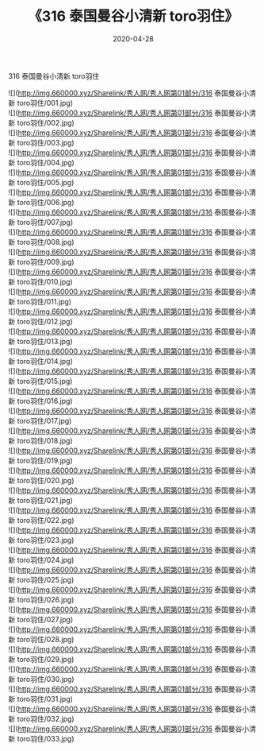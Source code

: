 ﻿---
layout: post
title:  《316 泰国曼谷小清新 toro羽住》
date:   2020-04-28
img: http://img.660000.xyz/Sharelink/秀人网/秀人网第01部分/316 泰国曼谷小清新 toro羽住/000.jpg
categories: [美女, 清纯, 唯美]
---

316 泰国曼谷小清新 toro羽住

  ![](http://img.660000.xyz/Sharelink/秀人网/秀人网第01部分/316 泰国曼谷小清新 toro羽住/001.jpg) <br> ![](http://img.660000.xyz/Sharelink/秀人网/秀人网第01部分/316 泰国曼谷小清新 toro羽住/002.jpg) <br> ![](http://img.660000.xyz/Sharelink/秀人网/秀人网第01部分/316 泰国曼谷小清新 toro羽住/003.jpg) <br> ![](http://img.660000.xyz/Sharelink/秀人网/秀人网第01部分/316 泰国曼谷小清新 toro羽住/004.jpg) <br> ![](http://img.660000.xyz/Sharelink/秀人网/秀人网第01部分/316 泰国曼谷小清新 toro羽住/005.jpg) <br> ![](http://img.660000.xyz/Sharelink/秀人网/秀人网第01部分/316 泰国曼谷小清新 toro羽住/006.jpg) <br> ![](http://img.660000.xyz/Sharelink/秀人网/秀人网第01部分/316 泰国曼谷小清新 toro羽住/007.jpg) <br> ![](http://img.660000.xyz/Sharelink/秀人网/秀人网第01部分/316 泰国曼谷小清新 toro羽住/008.jpg) <br> ![](http://img.660000.xyz/Sharelink/秀人网/秀人网第01部分/316 泰国曼谷小清新 toro羽住/009.jpg) <br> ![](http://img.660000.xyz/Sharelink/秀人网/秀人网第01部分/316 泰国曼谷小清新 toro羽住/010.jpg) <br> ![](http://img.660000.xyz/Sharelink/秀人网/秀人网第01部分/316 泰国曼谷小清新 toro羽住/011.jpg) <br> ![](http://img.660000.xyz/Sharelink/秀人网/秀人网第01部分/316 泰国曼谷小清新 toro羽住/012.jpg) <br> ![](http://img.660000.xyz/Sharelink/秀人网/秀人网第01部分/316 泰国曼谷小清新 toro羽住/013.jpg) <br> ![](http://img.660000.xyz/Sharelink/秀人网/秀人网第01部分/316 泰国曼谷小清新 toro羽住/014.jpg) <br> ![](http://img.660000.xyz/Sharelink/秀人网/秀人网第01部分/316 泰国曼谷小清新 toro羽住/015.jpg) <br> ![](http://img.660000.xyz/Sharelink/秀人网/秀人网第01部分/316 泰国曼谷小清新 toro羽住/016.jpg) <br> ![](http://img.660000.xyz/Sharelink/秀人网/秀人网第01部分/316 泰国曼谷小清新 toro羽住/017.jpg) <br> ![](http://img.660000.xyz/Sharelink/秀人网/秀人网第01部分/316 泰国曼谷小清新 toro羽住/018.jpg) <br> ![](http://img.660000.xyz/Sharelink/秀人网/秀人网第01部分/316 泰国曼谷小清新 toro羽住/019.jpg) <br> ![](http://img.660000.xyz/Sharelink/秀人网/秀人网第01部分/316 泰国曼谷小清新 toro羽住/020.jpg) <br> ![](http://img.660000.xyz/Sharelink/秀人网/秀人网第01部分/316 泰国曼谷小清新 toro羽住/021.jpg) <br> ![](http://img.660000.xyz/Sharelink/秀人网/秀人网第01部分/316 泰国曼谷小清新 toro羽住/022.jpg) <br> ![](http://img.660000.xyz/Sharelink/秀人网/秀人网第01部分/316 泰国曼谷小清新 toro羽住/023.jpg) <br> ![](http://img.660000.xyz/Sharelink/秀人网/秀人网第01部分/316 泰国曼谷小清新 toro羽住/024.jpg) <br> ![](http://img.660000.xyz/Sharelink/秀人网/秀人网第01部分/316 泰国曼谷小清新 toro羽住/025.jpg) <br> ![](http://img.660000.xyz/Sharelink/秀人网/秀人网第01部分/316 泰国曼谷小清新 toro羽住/026.jpg) <br> ![](http://img.660000.xyz/Sharelink/秀人网/秀人网第01部分/316 泰国曼谷小清新 toro羽住/027.jpg) <br> ![](http://img.660000.xyz/Sharelink/秀人网/秀人网第01部分/316 泰国曼谷小清新 toro羽住/028.jpg) <br> ![](http://img.660000.xyz/Sharelink/秀人网/秀人网第01部分/316 泰国曼谷小清新 toro羽住/029.jpg) <br> ![](http://img.660000.xyz/Sharelink/秀人网/秀人网第01部分/316 泰国曼谷小清新 toro羽住/030.jpg) <br> ![](http://img.660000.xyz/Sharelink/秀人网/秀人网第01部分/316 泰国曼谷小清新 toro羽住/031.jpg) <br> ![](http://img.660000.xyz/Sharelink/秀人网/秀人网第01部分/316 泰国曼谷小清新 toro羽住/032.jpg) <br> ![](http://img.660000.xyz/Sharelink/秀人网/秀人网第01部分/316 泰国曼谷小清新 toro羽住/033.jpg) <br>